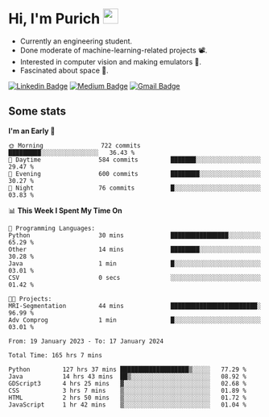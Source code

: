 <h1 align="left">Hi, I'm Purich
<img src="https://media.giphy.com/media/hvRJCLFzcasrR4ia7z/giphy.gif" width="30px"/></h1>

* Currently an engineering student.
* Done moderate of machine-learning-related projects :film_projector:.
* Interested in computer vision and making emulators :space_invader:.
* Fascinated about space :milky_way:.

[![Linkedin Badge](https://img.shields.io/badge/-Purich-blue?style=flat-square&logo=Linkedin&logoColor=white&link=https://www.linkedin.com/in/purich-siritip-16b3b3255/)](https://www.linkedin.com/in/purich-siritip-16b3b3255) [![Medium Badge](https://img.shields.io/badge/-@purich-gray?style=flat-square&labelColor=000000&logo=Medium&link=https://medium.com/@phuritsiritip)](https://medium.com/@phuritsiritip)
[![Gmail Badge](https://img.shields.io/badge/-mark.phurit@gmail.com-c14438?style=flat-square&logo=Gmail&logoColor=white&link=mailto:mark.phurit@gmail.com)](mailto:mark.phurit@gmail.com)

## Some stats

  
  <!--START_SECTION:waka-->
**I'm an Early 🐤** 

```text
🌞 Morning                722 commits         █████████░░░░░░░░░░░░░░░░   36.43 % 
🌆 Daytime                584 commits         ███████░░░░░░░░░░░░░░░░░░   29.47 % 
🌃 Evening                600 commits         ████████░░░░░░░░░░░░░░░░░   30.27 % 
🌙 Night                  76 commits          █░░░░░░░░░░░░░░░░░░░░░░░░   03.83 % 
```


📊 **This Week I Spent My Time On** 

```text
💬 Programming Languages: 
Python                   30 mins             ████████████████░░░░░░░░░   65.29 % 
Other                    14 mins             ████████░░░░░░░░░░░░░░░░░   30.28 % 
Java                     1 min               █░░░░░░░░░░░░░░░░░░░░░░░░   03.01 % 
CSV                      0 secs              ░░░░░░░░░░░░░░░░░░░░░░░░░   01.42 % 

🐱‍💻 Projects: 
MRI-Segmentation         44 mins             ████████████████████████░   96.99 % 
Adv Comprog              1 min               █░░░░░░░░░░░░░░░░░░░░░░░░   03.01 % 
```


<!--END_SECTION:waka-->

  <!--START_SECTION:waka-simple-->

```text
From: 19 January 2023 - To: 17 January 2024

Total Time: 165 hrs 7 mins

Python         127 hrs 37 mins ███████████████████▒░░░░░   77.29 %
Java           14 hrs 43 mins  ██▒░░░░░░░░░░░░░░░░░░░░░░   08.92 %
GDScript3      4 hrs 25 mins   ▓░░░░░░░░░░░░░░░░░░░░░░░░   02.68 %
CSS            3 hrs 7 mins    ▒░░░░░░░░░░░░░░░░░░░░░░░░   01.89 %
HTML           2 hrs 50 mins   ▒░░░░░░░░░░░░░░░░░░░░░░░░   01.72 %
JavaScript     1 hr 42 mins    ▒░░░░░░░░░░░░░░░░░░░░░░░░   01.04 %
```

<!--END_SECTION:waka-simple-->

  <!--![Anurag's GitHub stats](https://github-readme-stats.vercel.app/api?username=vikimark&show_icons=true&theme=gruvbox_light)-->
  
<!--
**vikimark/vikimark** is a ✨ _special_ ✨ repository because its `README.md` (this file) appears on your GitHub profile.

Here are some ideas to get you started:

- 🔭 I’m currently working on ...
- 🌱 I’m currently learning ...
- 👯 I’m looking to collaborate on ...
- 🤔 I’m looking for help with ...
- 💬 Ask me about ...
- 📫 How to reach me: ...
- 😄 Pronouns: ...
- ⚡ Fun fact: ...
-->
